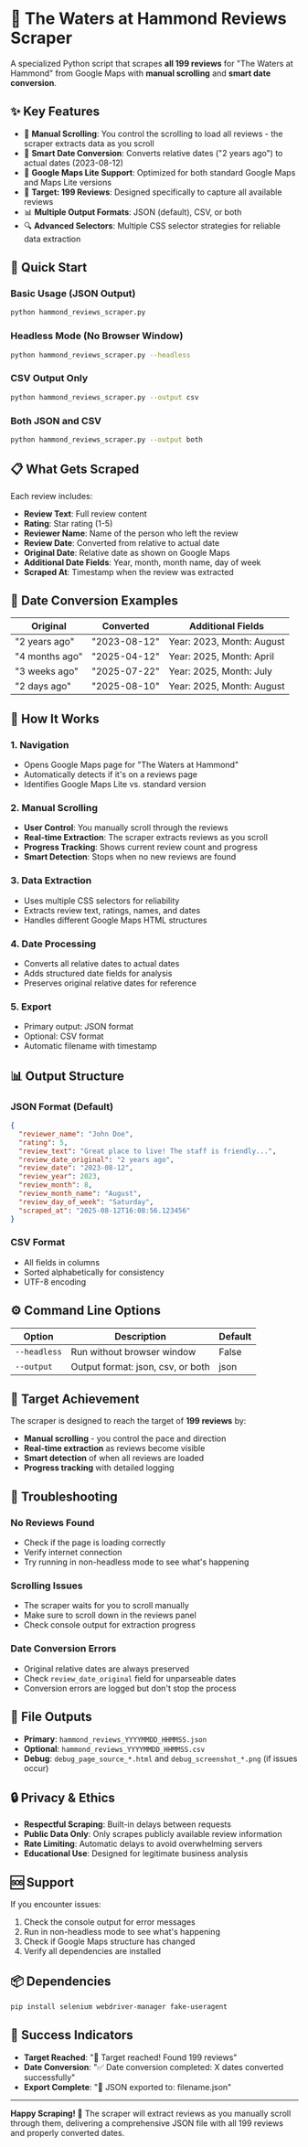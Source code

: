 # 🏢 The Waters at Hammond Reviews Scraper

A specialized Python script that scrapes **all 199 reviews** for "The Waters at Hammond" from Google Maps with **manual scrolling** and **smart date conversion**.

## ✨ **Key Features**

- 🚀 **Manual Scrolling**: You control the scrolling to load all reviews - the scraper extracts data as you scroll
- 📅 **Smart Date Conversion**: Converts relative dates ("2 years ago") to actual dates (2023-08-12)
- 📱 **Google Maps Lite Support**: Optimized for both standard Google Maps and Maps Lite versions
- 🎯 **Target: 199 Reviews**: Designed specifically to capture all available reviews
- 📊 **Multiple Output Formats**: JSON (default), CSV, or both
- 🔍 **Advanced Selectors**: Multiple CSS selector strategies for reliable data extraction

## 🚀 **Quick Start**

### **Basic Usage (JSON Output)**
```bash
python hammond_reviews_scraper.py
```

### **Headless Mode (No Browser Window)**
```bash
python hammond_reviews_scraper.py --headless
```

### **CSV Output Only**
```bash
python hammond_reviews_scraper.py --output csv
```

### **Both JSON and CSV**
```bash
python hammond_reviews_scraper.py --output both
```

## 📋 **What Gets Scraped**

Each review includes:
- **Review Text**: Full review content
- **Rating**: Star rating (1-5)
- **Reviewer Name**: Name of the person who left the review
- **Review Date**: Converted from relative to actual date
- **Original Date**: Relative date as shown on Google Maps
- **Additional Date Fields**: Year, month, month name, day of week
- **Scraped At**: Timestamp when the review was extracted

## 📅 **Date Conversion Examples**

| Original | Converted | Additional Fields |
|----------|-----------|-------------------|
| "2 years ago" | "2023-08-12" | Year: 2023, Month: August |
| "4 months ago" | "2025-04-12" | Year: 2025, Month: April |
| "3 weeks ago" | "2025-07-22" | Year: 2025, Month: July |
| "2 days ago" | "2025-08-10" | Year: 2025, Month: August |

## 🔧 **How It Works**

### **1. Navigation**
- Opens Google Maps page for "The Waters at Hammond"
- Automatically detects if it's on a reviews page
- Identifies Google Maps Lite vs. standard version

### **2. Manual Scrolling**
- **User Control**: You manually scroll through the reviews
- **Real-time Extraction**: The scraper extracts reviews as you scroll
- **Progress Tracking**: Shows current review count and progress
- **Smart Detection**: Stops when no new reviews are found

### **3. Data Extraction**
- Uses multiple CSS selectors for reliability
- Extracts review text, ratings, names, and dates
- Handles different Google Maps HTML structures

### **4. Date Processing**
- Converts all relative dates to actual dates
- Adds structured date fields for analysis
- Preserves original relative dates for reference

### **5. Export**
- Primary output: JSON format
- Optional: CSV format
- Automatic filename with timestamp

## 📊 **Output Structure**

### **JSON Format (Default)**
```json
{
  "reviewer_name": "John Doe",
  "rating": 5,
  "review_text": "Great place to live! The staff is friendly...",
  "review_date_original": "2 years ago",
  "review_date": "2023-08-12",
  "review_year": 2023,
  "review_month": 8,
  "review_month_name": "August",
  "review_day_of_week": "Saturday",
  "scraped_at": "2025-08-12T16:08:56.123456"
}
```

### **CSV Format**
- All fields in columns
- Sorted alphabetically for consistency
- UTF-8 encoding

## ⚙️ **Command Line Options**

| Option | Description | Default |
|--------|-------------|---------|
| `--headless` | Run without browser window | False |
| `--output` | Output format: json, csv, or both | json |

## 🎯 **Target Achievement**

The scraper is designed to reach the target of **199 reviews** by:
- **Manual scrolling** - you control the pace and direction
- **Real-time extraction** as reviews become visible
- **Smart detection** of when all reviews are loaded
- **Progress tracking** with detailed logging

## 🚨 **Troubleshooting**

### **No Reviews Found**
- Check if the page is loading correctly
- Verify internet connection
- Try running in non-headless mode to see what's happening

### **Scrolling Issues**
- The scraper waits for you to scroll manually
- Make sure to scroll down in the reviews panel
- Check console output for extraction progress

### **Date Conversion Errors**
- Original relative dates are always preserved
- Check `review_date_original` field for unparseable dates
- Conversion errors are logged but don't stop the process

## 📁 **File Outputs**

- **Primary**: `hammond_reviews_YYYYMMDD_HHMMSS.json`
- **Optional**: `hammond_reviews_YYYYMMDD_HHMMSS.csv`
- **Debug**: `debug_page_source_*.html` and `debug_screenshot_*.png` (if issues occur)

## 🔒 **Privacy & Ethics**

- **Respectful Scraping**: Built-in delays between requests
- **Public Data Only**: Only scrapes publicly available review information
- **Rate Limiting**: Automatic delays to avoid overwhelming servers
- **Educational Use**: Designed for legitimate business analysis

## 🆘 **Support**

If you encounter issues:
1. Check the console output for error messages
2. Run in non-headless mode to see what's happening
3. Check if Google Maps structure has changed
4. Verify all dependencies are installed

## 📦 **Dependencies**

```bash
pip install selenium webdriver-manager fake-useragent
```

## 🎉 **Success Indicators**

- **Target Reached**: "🎯 Target reached! Found 199 reviews"
- **Date Conversion**: "✅ Date conversion completed: X dates converted successfully"
- **Export Complete**: "💾 JSON exported to: filename.json"

---

**Happy Scraping! 🚀** The scraper will extract reviews as you manually scroll through them, delivering a comprehensive JSON file with all 199 reviews and properly converted dates. 